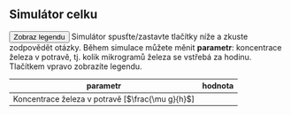 <style>
img[alt^="image"] {max-width:20px;}
img[alt^="bigimage"] {  max-height:60px}
</style>
## Simulátor celku
<button class="w3-right w3-button w3-theme" onclick="document.getElementById('legenda').style.display='block'">Zobraz legendu</button>
Simulátor spusťte/zastavte tlačítky níže a zkuste zodpovědět otázky. Během simulace můžete měnit **parametr**: koncentrace železa v potravě, tj. kolik mikrogramů železa se vstřebá za hodinu. Tlačítkem vpravo zobrazíte legendu. 
<div class="w3-row">

<div class="w3-col s8">

<bdl-animate-adobe src="ZelezoCelekFinal2019_2.js" width="800" height="600" name="ZelezoCelekFinal2019_2" fromid="idfmi"></bdl-animate-adobe>

<!--prijem-->
<bdl-bind2a findex="3" aname="children.0.Duodenum_SipkaCervena1_anim" amin="0" amax="100" fmin="1" fmax="1000"></bdl-bind2a>
<bdl-bind2a findex="3" aname="children.0.Duodenum_Merak1_anim" amin="0" amax="99" fmin="0" fmax="1000"></bdl-bind2a>
<bdl-bind2a-text findex="3" aname="children.0.Duodenum_Hodnota1_text" convertor="1,219"></bdl-bind2a-text>

<!--vstrebavani-->
<bdl-bind2a findex="6" aname="children.0.Duodenum_SipkaCervena2_anim" amin="0" amax="100" fmin="0.91" fmax="2.74"></bdl-bind2a>

<bdl-bind2a findex="6" aname="children.0.Duodenum_SipkaZlutaH_anim" amin="0" amax="100" fmin="0.91" fmax="2.74"></bdl-bind2a>

<bdl-bind2a findex="6" aname="children.0.Duodenum_SipkaFialovaHorni_anim" amin="0" amax="100" fmin="0.91" fmax="2.74"></bdl-bind2a>

<bdl-bind2a findex="6" aname="children.0.Duodenum_SipkaModra_anim" amin="0" amax="100" fmin="0.91" fmax="2.74"></bdl-bind2a>

<bdl-bind2a findex="6" aname="children.0.Duodenum_SipkaModraModryKanalSpodni_anim" amin="0" amax="100" fmin="0.91" fmax="2.74"></bdl-bind2a>

<bdl-bind2a findex="6" aname="children.0.Duodenum_SipkaCervena3_anim" amin="0" amax="100" fmin="0.91" fmax="2.74"></bdl-bind2a>

<bdl-bind2a findex="6" aname="children.0.Duodenum_CervenaPoolIn_anim" amin="0" amax="100" fmin="0.91" fmax="2.74"></bdl-bind2a>

<bdl-bind2a findex="6" aname="children.0.Duodenum_Hemox_anim" amin="0" amax="100" fmin="0.91" fmax="2.74"></bdl-bind2a>

<bdl-bind2a findex="6" aname="children.0.Duodenum_DcytB_anim" amin="0" amax="100" fmin="0.91" fmax="2.74"></bdl-bind2a>

<!--ztraty v bunce -->
<bdl-bind2a findex="8" aname="children.0.Duodenum_CervenaKos_anim" amin="0" amax="100" fmin="0" fmax="0.5"></bdl-bind2a>

<bdl-bind2a-text findex="8" aname="children.0.Duodenum_Hodnota5_text" convertor="1,0.237"></bdl-bind2a-text>

<bdl-bind2a findex="8" aname="children.0.Duodenum_Merak5_anim" amin="0" amax="100" fmin="0" fmax="0.5"></bdl-bind2a>

<!-- nevyuzito -->
<bdl-bind2a findex="7" aname="children.0.Duodenum_Merak2Cerveny_anim" amin="0" amax="99" fmin="0" fmax="16"></bdl-bind2a>

<bdl-bind2a findex="7" aname="children.0.Duodenum_SipkaSeda_anim" amin="0" amax="100" fmin="0" fmax="16"></bdl-bind2a>

<bdl-bind2a-text findex="7" aname="children.0.Duodenum_Hodnota2Cerveny_text" convertor="1,3.612"></bdl-bind2a-text>

<!-- tok Fe2+ do bunky -->
<bdl-bind2a findex="4" aname="children.0.Fe2Skupina_anim" amin="100" amax="0" fmin="0.5" fmax="1.5"></bdl-bind2a>

<bdl-bind2a findex="4" aname="children.0.KanalCerveny_anim" amin="0" amax="99" fmin="0.5" fmax="1.5"></bdl-bind2a>

<bdl-bind2a findex="4" aname="children.0.KanalModry_anim" amin="0" amax="99" fmin="0.5" fmax="1.5"></bdl-bind2a>

<bdl-bind2a findex="4" aname="children.0.Duodenum_CervenaSrafovanaZastaveni1_anim" amin="99" amax="0" fmin="0.5" fmax="1.5"></bdl-bind2a>
<bdl-bind2a findex="4" aname="children.0.Duodenum_CervenaSrafovanaZastaveni2_anim" amin="99" amax="0" fmin="0.5" fmax="1.5"></bdl-bind2a>

<bdl-bind2a findex="4" aname="children.0.Duodenum_Merak4_anim" amin="0" amax="99" fmin="0.5" fmax="1.5"></bdl-bind2a>

<bdl-bind2a-text findex="4" aname="children.0.Duodenum_Hodnota4_text" convertor="1,0.7428" undefined=""></bdl-bind2a-text>

</div>

<div class="w3-rest">

<bdl-fmi id="idfmi" src="FeMetabolism_FeMetabolismModel.js" fminame="FeMetabolism_FeMetabolismModel" tolerance="0.000001" starttime="0" fstepsize="0.1" guid="{ff6d8a55-f24a-4855-bbf0-86edcafe471e}" valuereferences="637534208,637534209,100663315,16777260,33554448,33554449,637534228,905969688,637534231,16777271,16777272" valuelabels="Fe_liv,Fe_spl,Fe_duo_intake,Fe_food,Fe_duo_2,Fe_duo_3,Fe_duo_in_food,Fe_duo_unused,Fe_duo_out_loss,to_ferritin_rate,from_ferritin_rate" inputs="id1,16777260,1,1" inputlabels="Fe_food,to_ferritin_rate,from_ferritin_rate"
fpslimit="5"></bdl-fmi>

|parametr|hodnota| 
|-------------|-------|
| Koncentrace železa v potravě [$\frac{\mu g}{h}$] | <bdl-range id="id1" title="" min="0" max="1000" default="219" step="1"></bdl-range> 

</div>
</div>

<div id="legenda" class="w3-card w3-small w3-padding" style="display:none;z-index:1;position:absolute;top:20px;right:10px;width:500px;background-color:white">
<button class="w3-button w3-theme" onclick="document.getElementById('legenda').style.display='none'">Skryj legendu <i class="fa fa-close"></i></button>

|Schéma|Popis/funkce|
|---|---|
|![bigimagefoodiron](simfoodiron.png)|__1. Příjem železa v potravě__ ve formě nehemové ![image1](image1.jpg)Fe<sup>2+</sup>, ![image2](image2.jpg)Fe<sup>3+</sup> a hemové.|
|![bigimagefoodiron](simnonhem.png)|__2. Nehemové železo__ ![image1](image1.jpg) Fe<sup>2+</sup> se vstřebává přes DMT1, ![image2](image2.jpg) Fe <sup>3+</sup> se katalyzuje na Fe<sup>2+</sup> pomocí Dcytb.|
|![bigimagefoodiron](simhem.png) |__3. Hemové železo__ se přenáší do buňky, kde se pomocí HO uvolňuje Fe<sup>2+</sup> |
|![bigimagefoodiron](simironout.png) |__4. Ztráty__ železa vzniklé nevstřebáním|
|![bigimagefoodiron](simironpool.png) |__5.Pohotový pool, sdílená zásoba Fe<sup>2+</sup>__ která reguluje (inhibuje) transportér DMT1 a přenašeč hemu|

|Ikona|Definice|Popis/funkce|
|---|---|---|
|![image1](image1.jpg)|Fe<sup>2+</sup>|Dvojmocné železo|
|![image2](image2.jpg)|Fe<sup>3+</sup>|Trojmocné železo|
|![image3](image3.jpg)|H<sup>+</sup>|Vodíkový iont|
|![image4](image4.jpg)|Hem|Porfyrinový kruh s centrálním atomem Fe<sup>2+</sup>|
|![image5](image5.jpg)|DMT1|Transportér divalentních kovů, symport Fe<sup>2+</sup> a H<sup>+</sup>|
|![image6](image6.jpg)|Proteinový přenašeč hemu|Proteinový přenašeč hemu (neznámý), přenáší hem z luminální strany duodena do enterocytu.|
|![image7](image7.jpg)|Dcytb|Duodenální cytochrom b reduktáza: redukuje Fe<sup>3+</sup> na Fe<sup>2+</sup>, elektrony dodává askorbát.|
|![image8](image8.jpg)|HO|Hemoxygenáza, uvolňuje Fe<sup>2+</sup> z hemu za vzniku CO a biliverdinu|
|![image9](image9.jpg)|Ztráty železa|Ztráty železa vzniklé nevstřebáním nebo ztrátou buněk, které železo obsahují|
|![image10](image10.jpg)|Pool Fe<sup>2+</sup>|Pohotový pool Fe<sup>2+</sup> železa v buňce, míra zaplnění odpovídá množství (zde 6/8)|

</div>